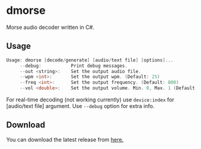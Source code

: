 # dmorse
Morse audio decoder written in C#.

## Usage 
```c
Usage: dmorse [decode/generate] [audio/text file] [options]...
	 --debug:           Print debug messages.
	 --out <string>:    Set the output audio file.
	 --wpm <int>:       Set the output wpm. (Default: 25)
	 --freq <int>:      Set the output frequency. (Default: 800)
	 --vol <double>:    Set the output volume. Min. 0, Max. 1 (Default: 0.5)
```
For real-time decoding (not working currently) use ``device:index`` for [audio/text file] argument.
Use ``--debug`` option for extra info.

## Download
You can download the latest release from [here.](https://github.com/855309/dmorse/releases)

